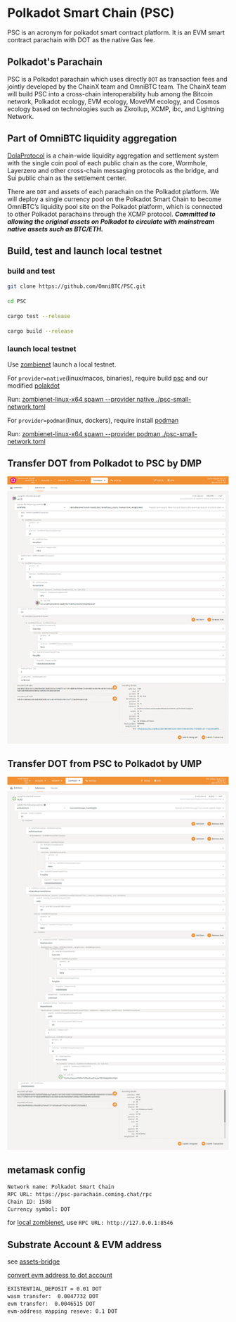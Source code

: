 # Polkadot Smart Chain (PSC)
  PSC is an acronym for polkadot smart contract platform. It is an EVM smart contract parachain with DOT as the native Gas fee.

## Polkadot's Parachain
PSC is a Polkadot parachain which uses directly `DOT` as transaction fees and jointly developed by the ChainX team and OmniBTC team.
The ChainX team will build PSC into a cross-chain interoperability hub among the Bitcoin network, Polkadot ecology, EVM ecology, MoveVM ecology, and Cosmos ecology based on technologies such as Zkrollup, XCMP, ibc, and Lightning Network.

## Part of OmniBTC liquidity aggregation
[DolaProtocol](https://github.com/OmniBTC/OmniProtocol)  is a chain-wide liquidity aggregation and settlement system with the single coin pool of each public chain as the core, Wormhole, Layerzero and other cross-chain messaging protocols as the bridge, and Sui public chain as the settlement center.

There are `DOT` and assets of each parachain on the Polkadot platform. We will deploy a single currency pool on the Polkadot Smart Chain to become OmniBTC’s liquidity pool site on the Polkadot platform, which is connected to other Polkadot parachains through the XCMP protocol. 
***Committed to allowing the original assets on Polkadot to circulate with mainstream native assets such as BTC/ETH.***

## Build, test and launch local testnet

### build and test
```bash
git clone https://github.com/OmniBTC/PSC.git

cd PSC

cargo test --release

cargo build --release
```

### launch local testnet

Use [zombienet](https://github.com/paritytech/zombienet) launch a local testnet.

For `provider=native`(linux/macos, binaries), require build [psc](https://github.com/OmniBTC/PSC) and our modified [polakdot](https://github.com/OmniBTC/polkadot/tree/release-v0.9.32-fix)

Run: [zombienet-linux-x64 spawn --provider native ./psc-small-network.toml](./zombienet/psc-local-launch-native.sh)

For `provider=podman`(linux, dockers), require install [podman](https://podman.io/getting-started/installation)

Run: [zombienet-linux-x64 spawn --provider podman ./psc-small-network.toml](./zombienet/psc-local-launch-podman.sh)

## Transfer DOT from Polkadot to PSC by DMP

![dmp](./docs/dmp.png)

## Transfer DOT from PSC to Polkadot by UMP

![ump](./docs/ump.png)

## **metamask config**
```txt
Network name: Polkadot Smart Chain
RPC URL: https://psc-parachain.coming.chat/rpc
Chain ID: 1508
Currency symbol: DOT
```

for [local zombienet](./zombienet/psc-small-network.toml), use `RPC URL: http://127.0.0.1:8546`

## Substrate Account & EVM address
see [assets-bridge](./pallets/assets-bridge/README.md)

[convert evm address to dot account](./scripts/js/src/evm_to_dot.js)

```txt
EXISTENTIAL_DEPOSIT = 0.01 DOT
wasm transfer:  0.0047732 DOT
evm transfer:  0.0046515 DOT
evm-address mapping reseve: 0.1 DOT
```
